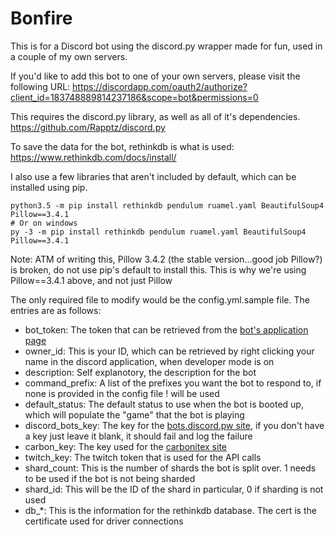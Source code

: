 # Bonfire

This is for a Discord bot using the discord.py wrapper made for fun, used in a couple of my own servers.

If you'd like to add this bot to one of your own servers, please visit the following URL:
https://discordapp.com/oauth2/authorize?client_id=183748889814237186&scope=bot&permissions=0

This requires the discord.py library, as well as all of it's dependencies.
https://github.com/Rapptz/discord.py

To save the data for the bot, rethinkdb is what is used:
https://www.rethinkdb.com/docs/install/

I also use a few libraries that aren't included by default, which can be installed using pip.
```
python3.5 -m pip install rethinkdb pendulum ruamel.yaml BeautifulSoup4 Pillow==3.4.1
# Or on windows
py -3 -m pip install rethinkdb pendulum ruamel.yaml BeautifulSoup4 Pillow==3.4.1
```

Note: ATM of writing this, Pillow 3.4.2 (the stable version...good job Pillow?) is broken, do not use pip's default to install this. This is why we're using Pillow==3.4.1 above, and not just Pillow

The only required file to modify would be the config.yml.sample file. The entries are as follows:

- bot_token: The token that can be retrieved from the [bot's application page](https://discordapp.com/developers/applications/me)
- owner_id: This is your ID, which can be retrieved by right clicking your name in the discord application, when developer mode is on
- description: Self explanotory, the description for the bot
- command_prefix: A list of the prefixes you want the bot to respond to, if none is provided in the config file ! will be used
- default_status: The default status to use when the bot is booted up, which will populate the "game" that the bot is playing
- discord_bots_key: The key for the [bots.discord.pw site](https://bots.discord.pw/#g=1), if you don't have a key just leave it blank, it should fail and log the failure
- carbon_key: The key used for the [carbonitex site](https://www.carbonitex.net/discord/bots)
- twitch_key: The twitch token that is used for the API calls
- shard_count: This is the number of shards the bot is split over. 1 needs to be used if the bot is not being sharded
- shard_id: This will be the ID of the shard in particular, 0 if sharding is not used
- db_*: This is the information for the rethinkdb database. The cert is the certificate used for driver connections


